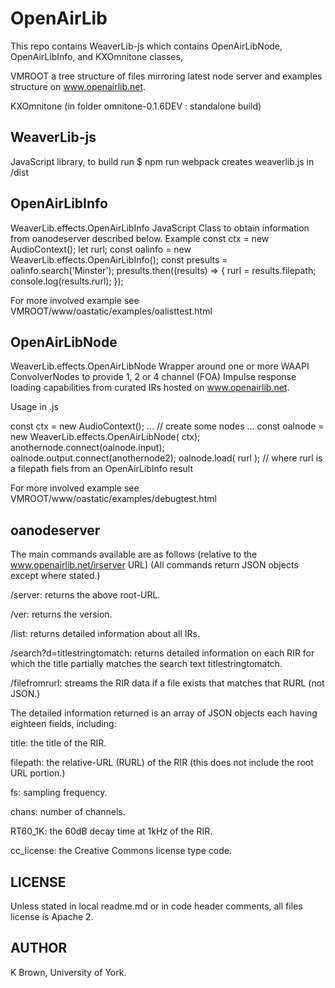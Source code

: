# OpenAirLib #

This repo contains
 WeaverLib-js
  which contains
   OpenAirLibNode, 
   OpenAirLibInfo,
   and KXOmnitone classes,

VMROOT
 a tree structure of files mirroring latest node server and examples structure on www.openairlib.net.

 KXOmnitone (in folder omnitone-0.1.6DEV : standalone build) 
 
## WeaverLib-js ##
  JavaScript library, to build run
  $ npm run webpack
  creates weaverlib.js in /dist  

## OpenAirLibInfo ##
 WeaverLib.effects.OpenAirLibInfo
 JavaScript Class to obtain information from oanodeserver described below.
 Example
  const ctx = new AudioContext();
  let rurl;
  const oalinfo = new WeaverLib.effects.OpenAirLibInfo();
  const presults = oalinfo.search('Minster');
  presults.then((results) => {
    rurl = results.filepath;
    console.log(results.rurl);
  });
  
For more involved example see VMROOT/www/oastatic/examples/oalisttest.html
 
## OpenAirLibNode ##
 WeaverLib.effects.OpenAirLibNode
 Wrapper around one or more WAAPI ConvolverNodes to provide 1, 2 or 4 channel (FOA) Impulse response
 loading capabilities from curated IRs hosted on www.openairlib.net.

 Usage in .js

  const ctx = new AudioContext();
  ...
  // create some nodes
  ...
  const oalnode = new WeaverLib.effects.OpenAirLibNode( ctx);
  anothernode.connect(oalnode.input);
  oalnode.output.connect(anothernode2);
  oalnode.load( rurl );
  // where rurl is a filepath fiels from an OpenAirLibInfo result
    
 For more involved example see VMROOT/www/oastatic/examples/debugtest.html

## oanodeserver ##

 The main commands available are as follows (relative to the www.openairlib.net/irserver URL)
 (All commands return JSON objects except where stated.)

  /server: returns the above root-URL.

  /ver: returns the version.

  /list: returns detailed information about all IRs.

  /search?d=titlestringtomatch:
  returns detailed information on each RIR for which the title partially matches the
  search text titlestringtomatch.

  /filefromrurl:
  streams the RIR data if a file exists that matches that RURL (not JSON.)
  
The detailed information returned is an array of
JSON objects each having eighteen fields, including:

  title: the title of the RIR.

  filepath: the relative-URL (RURL) of the 
    RIR (this does not include the root URL portion.)

  fs: sampling frequency.

  chans: number of channels.

  RT60_1K: the 60dB decay time at 1kHz of the RIR.

  cc_license: the Creative Commons license type code.
 

## LICENSE ##
Unless stated in local readme.md or in code header comments, all files license is Apache 2.

## AUTHOR ##
K Brown, University of York.
